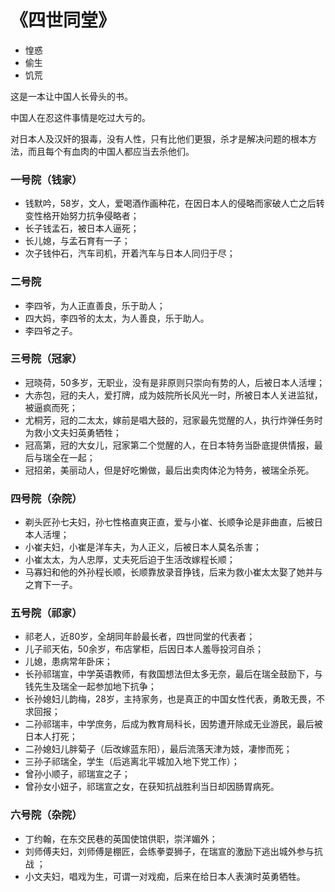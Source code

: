 # 《四世同堂》

- 惶惑
- 偷生
- 饥荒

这是一本让中国人长骨头的书。

中国人在忍这件事情是吃过大亏的。

对日本人及汉奸的狠毒，没有人性，只有比他们更狠，杀才是解决问题的根本方法，而且每个有血肉的中国人都应当去杀他们。

### 一号院（钱家）

- 钱默吟，58岁，文人，爱喝酒作画种花，在因日本人的侵略而家破人亡之后转变性格开始努力抗争侵略者；
- 长子钱孟石，被日本人逼死；
- 长儿媳，与孟石育有一子；
- 次子钱仲石，汽车司机，开着汽车与日本人同归于尽；

### 二号院

- 李四爷，为人正直善良，乐于助人；
- 四大妈，李四爷的太太，为人善良，乐于助人。
- 李四爷之子。

### 三号院（冠家）

- 冠晓荷，50多岁，无职业，没有是非原则只崇向有势的人，后被日本人活埋；
- 大赤包，冠的夫人，爱打牌，成为妓院所长风光一时，所被日本人关进监狱，被逼疯而死；
- 尤桐芳，冠的二太太，嫁前是唱大鼓的，冠家最先觉醒的人，执行炸弹任务时为救小文夫妇英勇牺牲；
- 冠高第，冠的大女儿，冠家第二个觉醒的人，在日本特务当卧底提供情报，最后与瑞全在一起；
- 冠招弟，美丽动人，但是好吃懒做，最后出卖肉体沦为特务，被瑞全杀死。

### 四号院（杂院）

- 剃头匠孙七夫妇，孙七性格直爽正直，爱与小崔、长顺争论是非曲直，后被日本人活埋；
- 小崔夫妇，小崔是洋车夫，为人正义，后被日本人莫名杀害；
- 小崔太太，为人忠厚，丈夫死后迫于生活改嫁程长顺；
- 马寡妇和他的外孙程长顺，长顺靠放录音挣钱，后来为救小崔太太娶了她并与之育下一子。

### 五号院（祁家）

- 祁老人，近80岁，全胡同年龄最长者，四世同堂的代表者；
- 儿子祁天佑，50余岁，布店掌柜，后因日本人羞辱投河自杀；
- 儿媳，患病常年卧床；
- 长孙祁瑞宣，中学英语教师，有救国想法但太多无奈，最后在瑞全鼓励下，与钱先生及瑞全一起参加地下抗争；
- 长孙媳妇儿韵梅，28岁，主持家务，也是真正的中国女性代表，勇敢无畏，不求回报；
- 二孙祁瑞丰，中学庶务，后成为教育局科长，因势遭开除成无业游民，最后被日本人打死；
- 二孙媳妇儿胖菊子（后改嫁蓝东阳），最后流落天津为妓，凄惨而死；
- 三孙子祁瑞全，学生（后逃离北平城加入地下党工作）；
- 曾孙小顺子，祁瑞宣之子；
- 曾孙女小妞子，祁瑞宣之女，在获知抗战胜利当日却因肠胃病死。

### 六号院（杂院）

- 丁约翰，在东交民巷的英国使馆供职，崇洋媚外；
- 刘师傅夫妇，刘师傅是棚匠，会练拳耍狮子，在瑞宣的激励下逃出城外参与抗战 ；
- 小文夫妇，唱戏为生，可谓一对戏痴，后来在给日本人表演时英勇牺牲。
